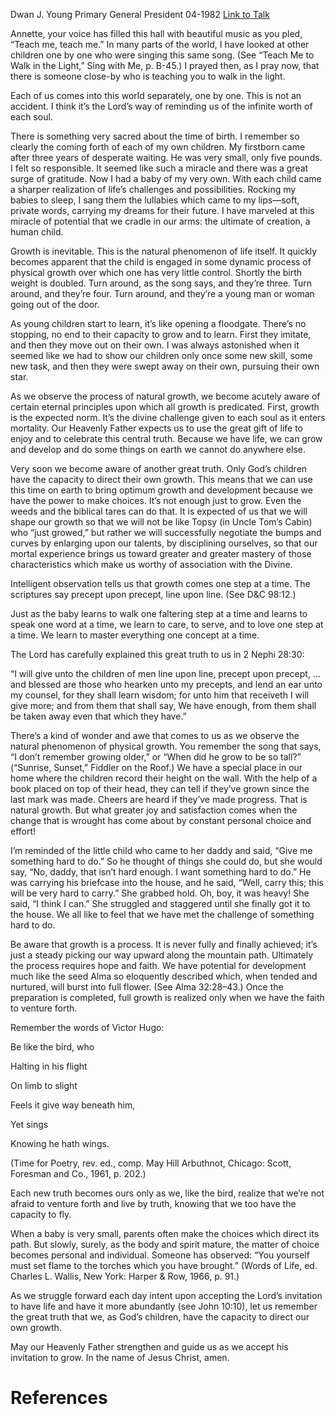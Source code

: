 Dwan J. Young
Primary General President
04-1982
[Link to Talk](https://www.churchofjesuschrist.org/study/general-conference/1982/04/an-invitation-to-grow?lang=eng)

Annette, your voice has filled this hall with beautiful music as you pled, “Teach me, teach me.” In many parts of the world, I have looked at other children one by one who were singing this same song. (See “Teach Me to Walk in the Light,” Sing with Me, p. B-45.) I prayed then, as I pray now, that there is someone close-by who is teaching you to walk in the light.

Each of us comes into this world separately, one by one. This is not an accident. I think it’s the Lord’s way of reminding us of the infinite worth of each soul.

There is something very sacred about the time of birth. I remember so clearly the coming forth of each of my own children. My firstborn came after three years of desperate waiting. He was very small, only five pounds. I felt so responsible. It seemed like such a miracle and there was a great surge of gratitude. Now I had a baby of my very own. With each child came a sharper realization of life’s challenges and possibilities. Rocking my babies to sleep, I sang them the lullabies which came to my lips—soft, private words, carrying my dreams for their future. I have marveled at this miracle of potential that we cradle in our arms: the ultimate of creation, a human child.

Growth is inevitable. This is the natural phenomenon of life itself. It quickly becomes apparent that the child is engaged in some dynamic process of physical growth over which one has very little control. Shortly the birth weight is doubled. Turn around, as the song says, and they’re three. Turn around, and they’re four. Turn around, and they’re a young man or woman going out of the door.

As young children start to learn, it’s like opening a floodgate. There’s no stopping, no end to their capacity to grow and to learn. First they imitate, and then they move out on their own. I was always astonished when it seemed like we had to show our children only once some new skill, some new task, and then they were swept away on their own, pursuing their own star.

As we observe the process of natural growth, we become acutely aware of certain eternal principles upon which all growth is predicated. First, growth is the expected norm. It’s the divine challenge given to each soul as it enters mortality. Our Heavenly Father expects us to use the great gift of life to enjoy and to celebrate this central truth. Because we have life, we can grow and develop and do some things on earth we cannot do anywhere else.

Very soon we become aware of another great truth. Only God’s children have the capacity to direct their own growth. This means that we can use this time on earth to bring optimum growth and development because we have the power to make choices. It’s not enough just to grow. Even the weeds and the biblical tares can do that. It is expected of us that we will shape our growth so that we will not be like Topsy (in Uncle Tom’s Cabin) who “just growed,” but rather we will successfully negotiate the bumps and curves by enlarging upon our talents, by disciplining ourselves, so that our mortal experience brings us toward greater and greater mastery of those characteristics which make us worthy of association with the Divine.

Intelligent observation tells us that growth comes one step at a time. The scriptures say precept upon precept, line upon line. (See D&C 98:12.)

Just as the baby learns to walk one faltering step at a time and learns to speak one word at a time, we learn to care, to serve, and to love one step at a time. We learn to master everything one concept at a time.

The Lord has carefully explained this great truth to us in 2 Nephi 28:30:

“I will give unto the children of men line upon line, precept upon precept, … and blessed are those who hearken unto my precepts, and lend an ear unto my counsel, for they shall learn wisdom; for unto him that receiveth I will give more; and from them that shall say, We have enough, from them shall be taken away even that which they have.”

There’s a kind of wonder and awe that comes to us as we observe the natural phenomenon of physical growth. You remember the song that says, “I don’t remember growing older,” or “When did he grow to be so tall?” (“Sunrise, Sunset,” Fiddler on the Roof.) We have a special place in our home where the children record their height on the wall. With the help of a book placed on top of their head, they can tell if they’ve grown since the last mark was made. Cheers are heard if they’ve made progress. That is natural growth. But what greater joy and satisfaction comes when the change that is wrought has come about by constant personal choice and effort!

I’m reminded of the little child who came to her daddy and said, “Give me something hard to do.” So he thought of things she could do, but she would say, “No, daddy, that isn’t hard enough. I want something hard to do.” He was carrying his briefcase into the house, and he said, “Well, carry this; this will be very hard to carry.” She grabbed hold. Oh, boy, it was heavy! She said, “I think I can.” She struggled and staggered until she finally got it to the house. We all like to feel that we have met the challenge of something hard to do.

Be aware that growth is a process. It is never fully and finally achieved; it’s just a steady picking our way upward along the mountain path. Ultimately the process requires hope and faith. We have potential for development much like the seed Alma so eloquently described which, when tended and nurtured, will burst into full flower. (See Alma 32:28–43.) Once the preparation is completed, full growth is realized only when we have the faith to venture forth.

Remember the words of Victor Hugo:





Be like the bird, who

Halting in his flight

On limb to slight

Feels it give way beneath him,

Yet sings

Knowing he hath wings.





(Time for Poetry, rev. ed., comp. May Hill Arbuthnot, Chicago: Scott, Foresman and Co., 1961, p. 202.)





Each new truth becomes ours only as we, like the bird, realize that we’re not afraid to venture forth and live by truth, knowing that we too have the capacity to fly.

When a baby is very small, parents often make the choices which direct its path. But slowly, surely, as the body and spirit mature, the matter of choice becomes personal and individual. Someone has observed: “You yourself must set flame to the torches which you have brought.” (Words of Life, ed. Charles L. Wallis, New York: Harper & Row, 1966, p. 91.)

As we struggle forward each day intent upon accepting the Lord’s invitation to have life and have it more abundantly (see John 10:10), let us remember the great truth that we, as God’s children, have the capacity to direct our own growth.

May our Heavenly Father strengthen and guide us as we accept his invitation to grow. In the name of Jesus Christ, amen.

# References
